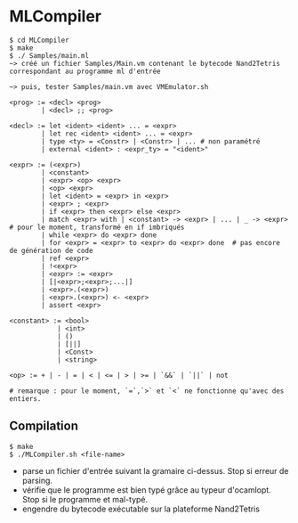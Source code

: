 # MLCompiler

```
$ cd MLCompiler
$ make
$ ./ Samples/main.ml
~> créé un fichier Samples/Main.vm contenant le bytecode Nand2Tetris correspondant au programme ml d'entrée

~> puis, tester Samples/main.vm avec VMEmulator.sh 

```

```
<prog> := <decl> <prog> 
        | <decl> ;; <prog>

<decl> := let <ident> <ident> ... = <expr> 
        | let rec <ident> <ident> ... = <expr> 
        | type <ty> = <Constr> | <Constr> | ... # non paramétré
        | external <ident> : <expr_ty> = "<ident>"
        
<expr> := (<expr>)
        | <constant>
        | <expr> <op> <expr>
        | <op> <expr>
        | let <ident> = <expr> in <expr> 
        | <expr> ; <expr>
        | if <expr> then <expr> else <expr>
        | match <expr> with | <constant> -> <expr> | ... | _ -> <expr>   # pour le moment, transformé en if imbriqués
        | while <expr> do <expr> done
        | for <expr> = <expr> to <expr> do <expr> done  # pas encore de génération de code
        | ref <expr>
        | !<expr>
        | <expr> := <expr>
        | [|<expr>;<expr>;...|]
        | <expr>.(<expr>)
        | <expr>.(<expr>) <- <expr>
        | assert <expr>

<constant> := <bool>
            | <int>
            | ()
            | [||]
            | <Const>
            | <string>

<op> := + | - | = | < | <= | > | >= | `&&` | `||` | not

# remarque : pour le moment, `=`,`>` et `<` ne fonctionne qu'avec des entiers.     
```

## Compilation 

```
$ make
$ ./MLCompiler.sh <file-name>
```
* parse un fichier d'entrée suivant la gramaire ci-dessus. Stop si erreur de parsing.
* vérifie que le programme est bien typé grâce au typeur d'ocamlopt. Stop si le programme et mal-typé.
* engendre du bytecode exécutable sur la plateforme Nand2Tetris
